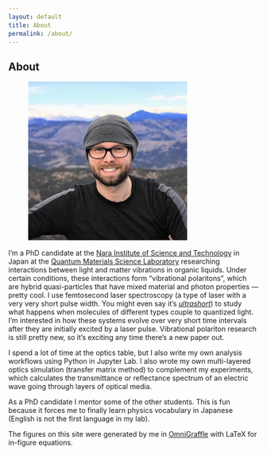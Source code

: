```yaml
---
layout: default
title: About
permalink: /about/
---
```


## About

<figure class="right">
    <img src="/assets/images/about/small-profile.jpg" alt="Garrek Stemo"/>
</figure>

I’m a PhD candidate at the [Nara Institute of Science and Technology](https://www.naist.jp/en) in Japan at the [Quantum Materials Science Laboratory](https://mswebs.naist.jp/LABs/optics/) researching interactions between light and matter vibrations in organic liquids. Under certain conditions, these interactions form “vibrational polaritons”, which are hybrid quasi-particles that have mixed material and photon properties — pretty cool. I use femtosecond laser spectroscopy (a type of laser with a very very short pulse width. You might even say it’s *[ultrashort](https://en.wikipedia.org/wiki/Ultrashort_pulse)*) to study what happens when molecules of different types couple to quantized light. I’m interested in how these systems evolve over very short time intervals after they are initially excited by a laser pulse. Vibrational polariton research is still pretty new, so it’s exciting any time there’s a new paper out.

I spend a lot of time at the optics table, but I also write my own analysis workflows using Python in Jupyter Lab. I also wrote my own multi-layered optics simulation (transfer matrix method) to complement my experiments, which calculates the transmittance or reflectance spectrum of an electric wave going through layers of optical media.

As a PhD candidate I mentor some of the other students. This is fun because it forces me to finally learn physics vocabulary in Japanese (English is not the first language in my lab).

The figures on this site were generated by me in [OmniGraffle](https://www.omnigroup.com/omnigraffle/) with LaTeX for in-figure equations.
